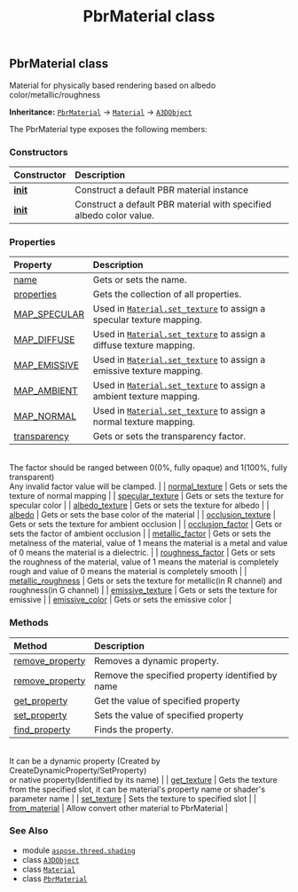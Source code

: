 ﻿---
title: PbrMaterial class
second_title: Aspose.3D for Python via .NET API References
description: 
type: docs
weight: 30
url: /python-net/aspose.threed.shading/pbrmaterial/
is_root: false
---

## PbrMaterial class

Material for physically based rendering based on albedo color/metallic/roughness



**Inheritance:** [`PbrMaterial`](/3d/python-net/aspose.threed.shading/pbrmaterial) → 
[`Material`](/3d/python-net/aspose.threed.shading/material) → 
[`A3DObject`](/3d/python-net/aspose.threed/a3dobject)



The PbrMaterial type exposes the following members:

### Constructors
| Constructor | Description |
| :- | :- |
| [__init__](/3d/python-net/aspose.threed.shading/pbrmaterial/__init__/#) | Construct a default PBR material instance |
| [__init__](/3d/python-net/aspose.threed.shading/pbrmaterial/__init__/#aspose.threed.utilities.Vector3) | Construct a default PBR material with specified albedo color value. |


### Properties
| Property | Description |
| :- | :- |
| [name](/3d/python-net/aspose.threed.shading/pbrmaterial/name) | Gets or sets the name. |
| [properties](/3d/python-net/aspose.threed.shading/pbrmaterial/properties) | Gets the collection of all properties. |
| [MAP_SPECULAR](/3d/python-net/aspose.threed.shading/pbrmaterial/map_specular) | Used in [`Material.set_texture`](/3d/python-net/aspose.threed.shading/material/set_texture) to assign a specular texture mapping. |
| [MAP_DIFFUSE](/3d/python-net/aspose.threed.shading/pbrmaterial/map_diffuse) | Used in [`Material.set_texture`](/3d/python-net/aspose.threed.shading/material/set_texture) to assign a diffuse texture mapping. |
| [MAP_EMISSIVE](/3d/python-net/aspose.threed.shading/pbrmaterial/map_emissive) | Used in [`Material.set_texture`](/3d/python-net/aspose.threed.shading/material/set_texture) to assign a emissive texture mapping. |
| [MAP_AMBIENT](/3d/python-net/aspose.threed.shading/pbrmaterial/map_ambient) | Used in [`Material.set_texture`](/3d/python-net/aspose.threed.shading/material/set_texture) to assign a ambient texture mapping. |
| [MAP_NORMAL](/3d/python-net/aspose.threed.shading/pbrmaterial/map_normal) | Used in [`Material.set_texture`](/3d/python-net/aspose.threed.shading/material/set_texture) to assign a normal texture mapping. |
| [transparency](/3d/python-net/aspose.threed.shading/pbrmaterial/transparency) | Gets or sets the transparency factor.<br/>The factor should be ranged between 0(0%, fully opaque) and 1(100%, fully transparent)<br/>Any invalid factor value will be clamped. |
| [normal_texture](/3d/python-net/aspose.threed.shading/pbrmaterial/normal_texture) | Gets or sets the texture of normal mapping |
| [specular_texture](/3d/python-net/aspose.threed.shading/pbrmaterial/specular_texture) | Gets or sets the texture for specular color |
| [albedo_texture](/3d/python-net/aspose.threed.shading/pbrmaterial/albedo_texture) | Gets or sets the texture for albedo |
| [albedo](/3d/python-net/aspose.threed.shading/pbrmaterial/albedo) | Gets or sets the base color of the material |
| [occlusion_texture](/3d/python-net/aspose.threed.shading/pbrmaterial/occlusion_texture) | Gets or sets the texture for ambient occlusion |
| [occlusion_factor](/3d/python-net/aspose.threed.shading/pbrmaterial/occlusion_factor) | Gets or sets the factor of ambient occlusion |
| [metallic_factor](/3d/python-net/aspose.threed.shading/pbrmaterial/metallic_factor) | Gets or sets the metalness of the material, value of 1 means the material is a metal and value of 0 means the material is a dielectric. |
| [roughness_factor](/3d/python-net/aspose.threed.shading/pbrmaterial/roughness_factor) | Gets or sets the roughness of the material, value of 1 means the material is completely rough and value of 0 means the material is completely smooth |
| [metallic_roughness](/3d/python-net/aspose.threed.shading/pbrmaterial/metallic_roughness) | Gets or sets the texture for metallic(in R channel) and roughness(in G channel) |
| [emissive_texture](/3d/python-net/aspose.threed.shading/pbrmaterial/emissive_texture) | Gets or sets the texture for emissive |
| [emissive_color](/3d/python-net/aspose.threed.shading/pbrmaterial/emissive_color) | Gets or sets the emissive color |


### Methods
| Method | Description |
| :- | :- |
| [remove_property](/3d/python-net/aspose.threed.shading/pbrmaterial/remove_property/#aspose.threed.Property) | Removes a dynamic property. |
| [remove_property](/3d/python-net/aspose.threed.shading/pbrmaterial/remove_property/#str) | Remove the specified property identified by name |
| [get_property](/3d/python-net/aspose.threed.shading/pbrmaterial/get_property/#str) | Get the value of specified property |
| [set_property](/3d/python-net/aspose.threed.shading/pbrmaterial/set_property/#str-any) | Sets the value of specified property |
| [find_property](/3d/python-net/aspose.threed.shading/pbrmaterial/find_property/#str) | Finds the property.<br/>It can be a dynamic property (Created by CreateDynamicProperty/SetProperty) <br/>or native property(Identified by its name) |
| [get_texture](/3d/python-net/aspose.threed.shading/pbrmaterial/get_texture/#str) | Gets the texture from the specified slot, it can be material's property name or shader's parameter name |
| [set_texture](/3d/python-net/aspose.threed.shading/pbrmaterial/set_texture/#str-aspose.threed.shading.TextureBase) | Sets the texture to specified slot |
| [from_material](/3d/python-net/aspose.threed.shading/pbrmaterial/from_material/#aspose.threed.shading.Material) | Allow convert other material to PbrMaterial |



### See Also
* module [`aspose.threed.shading`](..)
* class [`A3DObject`](/3d/python-net/aspose.threed/a3dobject)
* class [`Material`](/3d/python-net/aspose.threed.shading/material)
* class [`PbrMaterial`](/3d/python-net/aspose.threed.shading/pbrmaterial)
